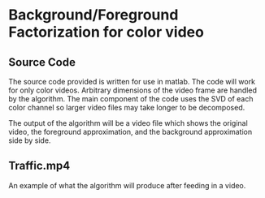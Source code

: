 <h1>
  Background/Foreground Factorization for color video
</h1>

<h2>
  Source Code
</h2>

<p>The source code provided is written for use in matlab. The code will work for only color videos. Arbitrary dimensions of the video frame are handled by the algorithm. The main component of the code uses the SVD of each color channel so larger video files may take longer to be decomposed.
</p>

<p>
The output of the algorithm will be a video file which shows the original video, the foreground approximation, and the background approximation side by side.
<p>

<h2>
Traffic.mp4
</h2>

An example of what the algorithm will produce after feeding in a video. 
